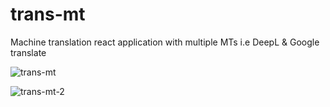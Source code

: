 # trans-mt
Machine translation react application with multiple MTs i.e DeepL  &amp; Google translate

![trans-mt](https://github.com/transphere-dev/trans-mt/assets/44803250/ac3a781c-1a42-4039-b9be-7eda7a8ab84a)

![trans-mt-2](https://github.com/transphere-dev/trans-mt/assets/44803250/d2ae4a1a-688a-46f2-9213-b2dcdc1d9ef4)
